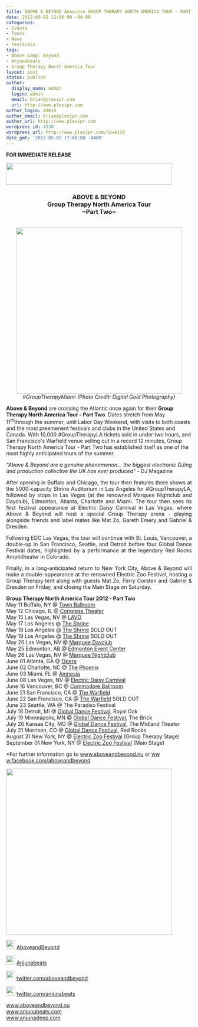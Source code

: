 ```yaml
---
title: ABOVE & BEYOND Announce GROUP THERAPY NORTH AMERICA TOUR - PART TWO
date: 2012-05-02 12:06:00 -04:00
categories:
- Events
- Tours
- News
- Festivals
tags:
- Above &amp; Beyond
- Anjunabeats
- Group Therapy North America Tour
layout: post
status: publish
author:
  display_name: Admin
  login: admin
  email: brian@plexipr.com
  url: http://www.plexipr.com
author_login: admin
author_email: brian@plexipr.com
author_url: http://www.plexipr.com
wordpress_id: 4130
wordpress_url: http://www.plexipr.com/?p=4130
date_gmt: '2012-05-02 17:06:00 -0400'
---
```


<p><strong>FOR IMMEDIATE RELEASE</strong></p>
<div><img class="aligncenter" src="http://img2.ymlp239.net/plexipr_AboveAndBeyondLogoblacktext_1.jpg" alt="" width="450" height="59" /></div>
<div></div>
<h3 style="text-align: center;"></h3>
<h3 style="text-align: center;"><strong>ABOVE &amp; BEYOND<br />
Group Therapy North America Tour<br />
~Part Two~</strong></h3>
<div><strong><em><br />
</em></strong></div>
<div style="text-align: center;"><em><img class="aligncenter" src="http://img2.ymlp239.net/plexipr_DSC8403_2.jpg" alt="" width="450" /><br />
#GroupTherapyMiami (Photo Credit: Digital Gold Photography)</em></div>
<div>
<p><strong>Above &amp; Beyond</strong> are crossing the Atlantic once again for their <strong>Group Therapy North America Tour - Part Two</strong>. Dates stretch from May 11<sup>th</sup>through the summer, until Labor Day Weekend, with visits to both coasts and the most preemenent festivals and clubs in the United States and Canada. With 10,000 #GroupTherapyLA tickets sold in under two hours, and San Francisco's Warfield venue selling out in a record 12 minutes, Group Therapy North America Tour - Part Two has established itself as one of the most highly anticipated tours of the summer.</p>
<p style="text-align: justify;"><em>"Above &amp; Beyond are a genuine phenomenon... the biggest electronic DJing and production collective the UK has ever produced"</em> - DJ Magazine</p>
<p style="text-align: justify;">After opening in Buffalo and Chicago, the tour then features three shows at the 5000-capacity Shrine Auditorium in Los Angeles for #GroupTherapyLA, followed by stops in Las Vegas (at the renowned Marquee Nightclub and Dayclub), Edmonton, Atlanta, Charlotte and Miami. The tour then sees its first festival appearance at Electric Daisy Carnival in Las Vegas, where Above &amp; Beyond will host a special Group Therapy arena - playing alongside friends and label mates like Mat Zo, Gareth Emery and Gabriel &amp; Dresden.</p>
<p style="text-align: justify;">Following EDC Las Vegas, the tour will continue with St. Louis, Vancouver, a double-up in San Francisco, Seattle, and Detroit before four Global Dance Festival dates, highlighted by a performance at the legendary Red Rocks Amphitheater in Colorado.</p>
<p style="text-align: justify;">Finally, in a long-anticipated return to New York City, Above &amp; Beyond will make a double-appearance at the renowned Electric Zoo Festival, hosting a Group Therapy tent along with guests Mat Zo, Ferry Corsten and Gabriel &amp; Dresden on Friday, and closing the Main Stage on Saturday.</p>
<div>
<p><strong>Group Therapy North America Tour 2012 - Part Two</strong><br />
May 11 Buffalo, NY @ <a href="http://t.ymlp239.net/ubmjsavamqsjavaejuaraqmse/click.php" target="_blank">Town Ballroom</a><br />
May 12 Chicago, IL @ <a href="http://t.ymlp239.net/ubmjuatamqsjadaejuataqmse/click.php" target="_blank">Congress Theater</a><br />
May 15 Las Vegas, NV @ <a href="http://t.ymlp239.net/ubmjeafamqsjagaejuanaqmse/click.php" target="_blank">LAVO</a><br />
May 17 Los Angeles @ <a href="http://t.ymlp239.net/ubmjmafamqsjakaejuakaqmse/click.php" target="_blank">The Shrine</a><br />
May 18 Los Angeles @ <a href="http://t.ymlp239.net/ubmjmafamqsjakaejuakaqmse/click.php" target="_blank">The Shrine</a> SOLD OUT<br />
May 19 Los Angeles @ <a href="http://t.ymlp239.net/ubmjmafamqsjakaejuakaqmse/click.php" target="_blank">The Shrine</a> SOLD OUT<br />
May 20 Las Vegas, NV @ <a href="http://t.ymlp239.net/ubmjjaoamqsjaxaejuafaqmse/click.php" target="_blank">Marquee Dayclub</a><br />
May 25 Edmonton, AB @ <a href="http://t.ymlp239.net/ubmjbapamqsjaxaejuazaqmse/click.php" target="_blank">Edmonton Event Center</a><br />
May 26 Las Vegas, NV @ <a href="http://t.ymlp239.net/ubmjjaoamqsjaxaejuafaqmse/click.php" target="_blank">Marquee Nightclub</a><br />
June 01 Atlanta, GA @ <a href="http://t.ymlp239.net/ubmjhaxamqsjalaejualaqmse/click.php" target="_blank">Opera</a><br />
June 02 Charlotte, NC @ <a href="http://t.ymlp239.net/ubmjwaoamqsjapaejuanaqmse/click.php" target="_blank">The Phoenix</a><br />
June 03 Miami, FL @ <a href="http://t.ymlp239.net/ubmjqazamqsjaoaejuanaqmse/click.php" target="_blank">Amnesia</a><br />
June 08 Las Vegas, NV @ <a href="http://t.ymlp239.net/ubmjyaoamqsjataejuafaqmse/click.php" target="_blank">Electric Daisy Carnival</a><br />
June 16 Vancouver, BC @ <a href="http://t.ymlp239.net/ubmbsakamqsjaaaejuaiaqmse/click.php" target="_blank">Commodore Ballroom</a><br />
June 21 San Francisco, CA @ <a href="http://t.ymlp239.net/ubmbuaiamqsjapaejuagaqmse/click.php" target="_blank">The Warfield</a><br />
June 22 San Francisco, CA @ <a href="http://t.ymlp239.net/ubmbuaiamqsjapaejuagaqmse/click.php" target="_blank">The Warfield</a> SOLD OUT<br />
June 23 Seattle, WA @ The Paradiso Festival<br />
July 18 Detroit, MI @ <a href="http://t.ymlp239.net/ubmbeanamqsjazaejuanaqmse/click.php" target="_blank">Global Dance Festival</a>, Royal Oak<br />
July 19 Minneapolis, MN @ <a href="http://t.ymlp239.net/ubmbeanamqsjazaejuanaqmse/click.php" target="_blank">Global Dance Festival</a>, The Brick<br />
July 20 Kansas City, MO @ <a href="http://t.ymlp239.net/ubmbeanamqsjazaejuanaqmse/click.php" target="_blank">Global Dance Festival</a>, The Midland Theater<br />
July 21 Morrison, CO @ <a href="http://t.ymlp239.net/ubmbeanamqsjazaejuanaqmse/click.php" target="_blank">Global Dance Festival</a>, Red Rocks<br />
August 31 New York, NY @ <a href="http://t.ymlp239.net/ubmbmalamqsjaoaejuazaqmse/click.php" target="_blank">Electric Zoo Festival</a> (Group Therapy Stage)<br />
September 01 New York, NY @ <a href="http://t.ymlp239.net/ubmbmalamqsjaoaejuazaqmse/click.php" target="_blank">Electric Zoo Festival</a> (Main Stage)</p>
<p>*For further information go to <a href="http://t.ymlp239.net/ubmbjalamqsjafaejuavaqmse/click.php" target="_blank">www.aboveandbeyond.nu</a> or <a href="http://t.ymlp239.net/ubmbbaaamqsjaoaejuaoaqmse/click.php" target="_blank">ww<wbr>w.facebook.com/aboveandbeyond</wbr></a></p>
</div>
</div>
<div><img src="http://img2.ymlp239.net/plexipr_ABFlyerTourpt2050212_3.jpg" alt="" width="450" /></div>
<div></div>
<p><img src="http://img2.ymlp83.net/plexipr_facebook.gif" alt="" width="24" height="25" border="0" /> <a href="http://t.ymlp239.net/ubmbhaxamqsjapaejuaiaqmse/click.php" target="_blank">AboveandBeyond</a></p>
<p><img src="http://img2.ymlp83.net/plexipr_facebook.gif" alt="" width="24" height="25" border="0" /> <a href="http://t.ymlp239.net/ubmbwafamqsjapaejuataqmse/click.php" target="_blank">Anjunabeats</a></p>
<p><img src="http://img2.ymlp83.net/plexipr_twitter.gif" alt="" width="24" height="25" border="0" /> <a href="http://t.ymlp239.net/ubmbqagamqsjafaejuagaqmse/click.php" target="_blank">twitter.com/aboveandbeyond</a></p>
<p><img src="http://img2.ymlp83.net/plexipr_twitter.gif" alt="" width="24" height="25" border="0" /> <a href="http://t.ymlp239.net/ubmbyavamqsjaiaejuaxaqmse/click.php" target="_blank">twitter.com/anjunabeats</a></p>
<p><a href="http://t.ymlp239.net/ubmhsazamqsjanaejualaqmse/click.php" target="_blank">www.aboveandbeyond.nu</a><a href="http://t.ymlp239.net/ubmhuacamqsjaiaejuapaqmse/click.php" target="_blank"><br />
www.anjunabeats.com</a><a href="http://t.ymlp239.net/ubmheapamqsjaoaejuagaqmse/click.php" target="_blank"><br />
www.anjunadeep.com</a></p>
